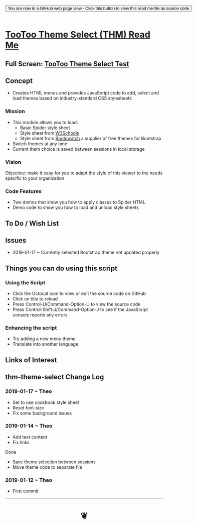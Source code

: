 
<span style=display:none; >[You are now in a GitHub source code view - click this link to view Read Me file as a web page]( https://pushme-pullyou.github.io/tootoo13/#cookbook/thm-theme-select/README.md "View file as a web page." ) </span>

<div><input type=button class = "btn btn-secondary btn-sm" onclick=window.location.href="https://github.com/pushme-pullyou/tootoo13/blob/master/cookbook/thm-theme-select/README.md"
value="You are now in a GitHub web page view - Click this button to view this read me file as source code" ></div>

<br>

# [TooToo Theme Select (THM) Read Me]( #cookbook/thm-theme-select/README.md )

<!--
<iframe src=https://pushme-pullyou.github.io/tootoo13/cookbook/thm-theme-select/thm-theme-select.html width=100% height=500px >Iframes are not viewable in GitHub source code views</iframe>
_<small>TooToo ThemeSelect</small>_
-->

## Full Screen: [TooToo Theme Select Test]( https://pushme-pullyou.github.io/tootoo13/cookbook/thm-theme-select/thm-theme-select.html )


## Concept

* Creates HTML menus and provides JavaScript code to add, select and load themes based on industry-standard CSS stylesheets

### Mission

* This module allows you to load:
	* Basic Spider style sheet
	* Style sheet from [W3Schools]( https://www.w3schools.com/w3css/w3css_color_themes.asp )
	* Style sheet from [Bootswatch]( https://bootswatch.com/ ) a supplier of free themes for Bootstrap
* Switch themes at any time
* Current them choice is saved between sessions in local storage

### Vision

Objective: make it easy for you to adapt the style of this viewer to the needs specific to your organization



### Code Features

* Two demos that show you how to apply classes to Spider HTML
* Demo code to show you how to load and unload style sheets


## To Do / Wish List


## Issues

* 2019-01-17 ~ Currently selected Bootstrap theme not updated properly


## Things you can do using this script

### Using the Script

* Click the Octocat icon to view or edit the source code on GitHub
* Click on title to reload
* Press Control-U/Command-Option-U to view the source code
* Press Control-Shift-J/Command-Option-J to see if the JavaScript console reports any errors

### Enhancing the script

* Try adding a new menu theme
* Translate into another language



## Links of Interest



## thm-theme-select Change Log

### 2019-01-17 ~ Theo

* Set to use cookbook style sheet
* Reset font-size
* Fix some background issues


### 2019-01-14 ~ Theo

* Add text content
* Fix links

Done

* Save theme selection between sessions
* Move theme code to separate file

### 2019-01-12 ~ Theo

* First commit


***

# <center title="hello!" ><a href=javascript:window.scrollTo(0,0); style=text-decoration:none; > ❦ </a></center>

